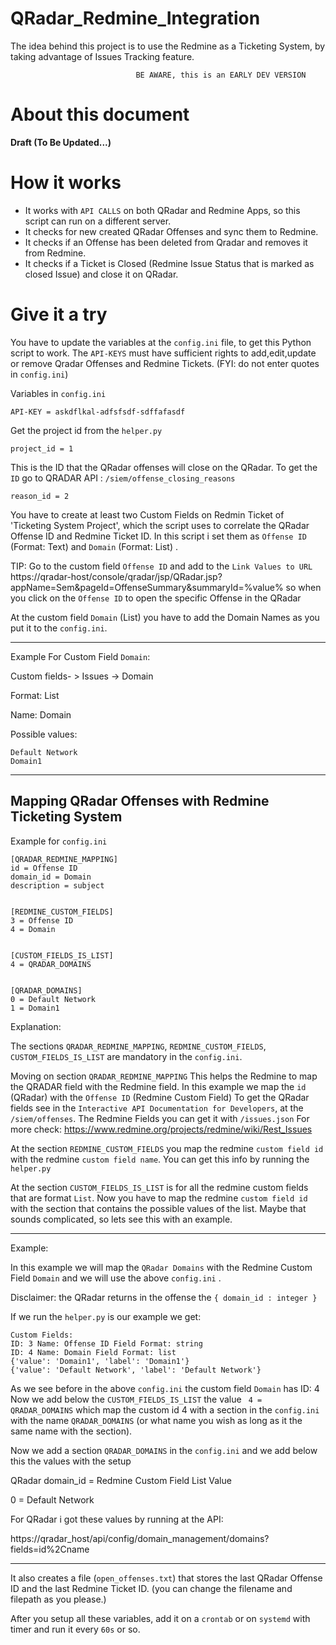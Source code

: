 # QRadar_Redmine_Integration

The idea behind this project is to use the Redmine as a Ticketing System, by taking advantage of Issues Tracking feature.


                                BE AWARE, this is an EARLY DEV VERSION  

# About this document

**Draft (To Be Updated...)**


# How it works
  
  - It works with `API CALLS` on both QRadar and Redmine Apps, so this script can run on a different server. 
  - It checks for new created QRadar Offenses and sync them to Redmine.
  - It checks if an Offense has been deleted from Qradar and removes it from Redmine.
  - It checks if a Ticket is Closed (Redmine Issue Status that is marked as closed Issue) and close it on QRadar.

# Give it a try

You have to update the variables at the `config.ini` file, to get this Python script to work. The `API-KEYS` must have sufficient rights to add,edit,update or remove Qradar Offenses and Redmine Tickets. (FYI: do not enter quotes in `config.ini`)

Variables in `config.ini`

	API-KEY = askdflkal-adfsfsdf-sdffafasdf

Get the project id from the `helper.py`

	project_id = 1 

This is the ID that the QRadar offenses will close on the QRadar. To get the `ID` go to QRADAR API : `/siem/offense_closing_reasons`

	reason_id = 2



You have to create at least two Custom Fields on Redmin Ticket of 'Ticketing System Project', which the script uses to correlate the QRadar Offense ID and Redmine Ticket ID.
In this script i set them as `Offense ID` (Format: Text) and `Domain` (Format: List) .

TIP: Go to the custom field `Offense ID` and add to the `Link Values to URL`  https://qradar-host/console/qradar/jsp/QRadar.jsp?appName=Sem&pageId=OffenseSummary&summaryId=%value% so when you click on the `Offense ID` to open the specific Offense in the QRadar


At the custom field `Domain` (List) you have to add the Domain Names as you put it to the `config.ini`.

----------------------------------------------------------------------------------------------------------

Example For Custom Field `Domain`:

Custom fields- > Issues -> Domain

Format: List

Name: Domain

Possible values: 
	
	Default Network
	Domain1


----------------------------------------------------------------------------------------------------------

## Mapping QRadar Offenses with Redmine Ticketing System

Example for `config.ini`


	[QRADAR_REDMINE_MAPPING]
	id = Offense ID
	domain_id = Domain
	description = subject


	[REDMINE_CUSTOM_FIELDS]
	3 = Offense ID
	4 = Domain


	[CUSTOM_FIELDS_IS_LIST]
	4 = QRADAR_DOMAINS


	[QRADAR_DOMAINS]
	0 = Default Network
	1 = Domain1


Explanation:

The sections `QRADAR_REDMINE_MAPPING`, `REDMINE_CUSTOM_FIELDS`, `CUSTOM_FIELDS_IS_LIST` are mandatory in the `config.ini`. 

Moving on section `QRADAR_REDMINE_MAPPING`
This helps the Redmine to map the QRADAR field with the Redmine field. In this example we map the `id` (QRadar) with the `Offense ID` (Redmine Custom Field)
To get the QRadar fields see in the `Interactive API Documentation for Developers`, at the `/siem/offenses`. The Redmine Fields you can get it with `/issues.json`
For more check: https://www.redmine.org/projects/redmine/wiki/Rest_Issues

At the section `REDMINE_CUSTOM_FIELDS` you map the redmine `custom field id`  with the redmine `custom field name`. You can get this info by running the `helper.py`

At the section `CUSTOM_FIELDS_IS_LIST` is for all the redmine custom fields that are format `List`. Now you have to map the redmine `custom field id` with the section that contains the possible values of the list. Maybe that sounds complicated, so lets see this with an example.



----------------------------------------------------------------------------------------------------------
Example:

In this example we will map the `QRadar Domains` with the Redmine Custom Field `Domain` and we will use the above `config.ini` .

Disclaimer: the QRadar returns in the offense the `{ domain_id : integer }`


If we run the `helper.py` is our example we get:


	Custom Fields:
	ID: 3 Name: Offense ID Field Format: string 
	ID: 4 Name: Domain Field Format: list 
	{'value': 'Domain1', 'label': 'Domain1'}
	{'value': 'Default Network', 'label': 'Default Network'}



As we see before in the above `config.ini` the custom field `Domain` has ID: 4 
Now we add below the `CUSTOM_FIELDS_IS_LIST` the value ` 4 = QRADAR_DOMAINS` which map the custom id 4
with a section in the `config.ini` with the name `QRADAR_DOMAINS` (or what name you wish as long as it the same name with the section).

Now we add a section `QRADAR_DOMAINS` in the `config.ini` and we add below this the values with the setup

QRadar domain_id = Redmine Custom Field List Value

0  = Default Network

For QRadar i got these values by running at the API:

https://qradar_host/api/config/domain_management/domains?fields=id%2Cname


----------------------------------------------------------------------------------------------------------



It also creates a file (`open_offenses.txt`) that stores the last QRadar Offense ID and the last Redmine Ticket ID. (you can change the filename and filepath as you please.)

After you setup all these variables, add it  on a `crontab` or on `systemd` with timer and run it every `60s` or so. 




